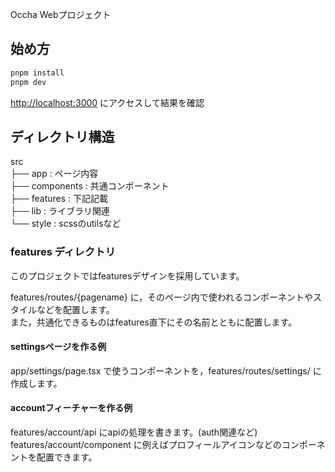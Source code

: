 Occha Webプロジェクト

## 始め方
```bash
pnpm install
pnpm dev
```

[http://localhost:3000](http://localhost:3000) にアクセスして結果を確認


## ディレクトリ構造
 src  
 ├── app : ページ内容  
 ├── components  : 共通コンポーネント  
 ├── features  : 下記記載  
 ├── lib  : ライブラリ関連  
 └── style  : scssのutilsなど

### features ディレクトリ

このプロジェクトではfeaturesデザインを採用しています。  

features/routes/{pagename} に，そのページ内で使われるコンポーネントやスタイルなどを配置します。  
また，共通化できるものはfeatures直下にその名前とともに配置します。

#### settingsページを作る例

app/settings/page.tsx で使うコンポーネントを，features/routes/settings/ に作成します。


#### accountフィーチャーを作る例

features/account/api にapiの処理を書きます。(auth関連など)  
features/account/component に例えばプロフィールアイコンなどのコンポーネントを配置できます。  
